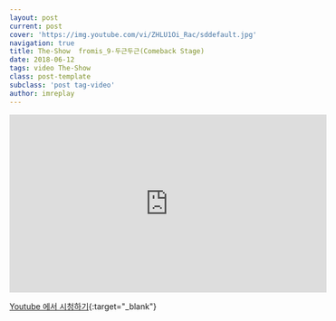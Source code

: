 ```yaml
---
layout: post
current: post
cover: 'https://img.youtube.com/vi/ZHLU1Oi_Rac/sddefault.jpg'
navigation: true
title: The-Show  fromis_9-두근두근(Comeback Stage)
date: 2018-06-12
tags: video The-Show
class: post-template
subclass: 'post tag-video'
author: imreplay
---
```


<iframe width="560" height="315" src="https://www.youtube.com/embed/ZHLU1Oi_Rac?rel=0" frameborder="0" allow="autoplay; encrypted-media" allowfullscreen></iframe>


[Youtube 에서 시청하기](https://www.youtube.com/watch?v=ZHLU1Oi_Rac){:target="_blank"}
